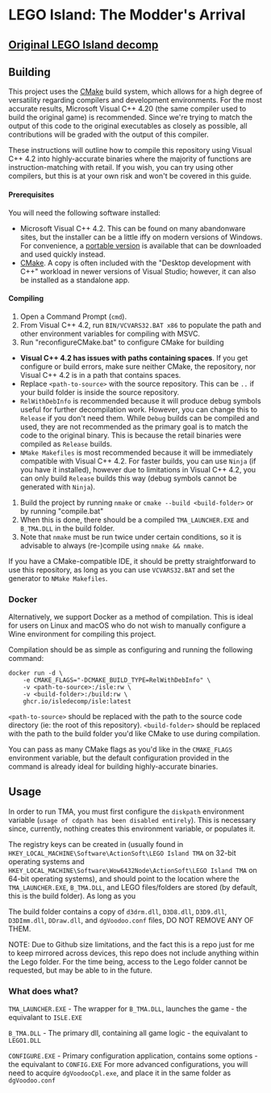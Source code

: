 # LEGO Island: The Modder's Arrival

## [Original LEGO Island decomp](https://github.com/isledecomp/isle)

## Building

This project uses the [CMake](https://cmake.org/) build system, which allows for a high degree of versatility regarding compilers and development environments. For the most accurate results, Microsoft Visual C++ 4.20 (the same compiler used to build the original game) is recommended. Since we're trying to match the output of this code to the original executables as closely as possible, all contributions will be graded with the output of this compiler.


These instructions will outline how to compile this repository using Visual C++ 4.2 into highly-accurate binaries where the majority of functions are instruction-matching with retail. If you wish, you can try using other compilers, but this is at your own risk and won't be covered in this guide.

#### Prerequisites

You will need the following software installed:

- Microsoft Visual C++ 4.2. This can be found on many abandonware sites, but the installer can be a little iffy on modern versions of Windows. For convenience, a [portable version](https://github.com/itsmattkc/msvc420) is available that can be downloaded and used quickly instead.
- [CMake](https://cmake.org/). A copy is often included with the "Desktop development with C++" workload in newer versions of Visual Studio; however, it can also be installed as a standalone app.

#### Compiling

1. Open a Command Prompt (`cmd`).
1. From Visual C++ 4.2, run `BIN/VCVARS32.BAT x86` to populate the path and other environment variables for compiling with MSVC.
1. Run "reconfigureCMake.bat" to configure CMake for building

  - **Visual C++ 4.2 has issues with paths containing spaces**. If you get configure or build errors, make sure neither CMake, the repository, nor Visual C++ 4.2 is in a path that contains spaces.
  - Replace `<path-to-source>` with the source repository. This can be `..` if your build folder is inside the source repository.
  - `RelWithDebInfo` is recommended because it will produce debug symbols useful for further decompilation work. However, you can change this to `Release` if you don't need them. While `Debug` builds can be compiled and used, they are not recommended as the primary goal is to match the code to the original binary. This is because the retail binaries were compiled as `Release` builds.
  - `NMake Makefiles` is most recommended because it will be immediately compatible with Visual C++ 4.2. For faster builds, you can use `Ninja` (if you have it installed), however due to limitations in Visual C++ 4.2, you can only build `Release` builds this way (debug symbols cannot be generated with `Ninja`).
1. Build the project by running `nmake` or `cmake --build <build-folder>` or by running "compile.bat"
1. When this is done, there should be a compiled `TMA_LAUNCHER.EXE` and `B_TMA.DLL` in the build folder.
1. Note that `nmake` must be run twice under certain conditions, so it is advisable to always (re-)compile using `nmake && nmake`.

If you have a CMake-compatible IDE, it should be pretty straightforward to use this repository, as long as you can use `VCVARS32.BAT` and set the generator to `NMake Makefiles`.

### Docker

Alternatively, we support Docker as a method of compilation. This is ideal for users on Linux and macOS who do not wish to manually configure a Wine environment for compiling this project.

Compilation should be as simple as configuring and running the following command:

```
docker run -d \
	-e CMAKE_FLAGS="-DCMAKE_BUILD_TYPE=RelWithDebInfo" \
	-v <path-to-source>:/isle:rw \
	-v <build-folder>:/build:rw \
	ghcr.io/isledecomp/isle:latest
```

`<path-to-source>` should be replaced with the path to the source code directory (ie: the root of this repository).
`<build-folder>` should be replaced with the path to the build folder you'd like CMake to use during compilation.

You can pass as many CMake flags as you'd like in the `CMAKE_FLAGS` environment variable, but the default configuration provided in the command is already ideal for building highly-accurate binaries.

## Usage

In order to run TMA, you must first configure the `diskpath` environment variable (`usage of cdpath has been disabled entirely`). This is necessary since, currently, nothing creates this environment variable, or populates it.

The registry keys can be created in (usually found in `HKEY_LOCAL_MACHINE\Software\ActionSoft\LEGO Island TMA` on 32-bit operating systems and `HKEY_LOCAL_MACHINE\Software\Wow6432Node\ActionSoft\LEGO Island TMA` on 64-bit operating systems), and should point to the location where the `TMA_LAUNCHER.EXE`, `B_TMA.DLL`, and LEGO files/folders are stored (by default, this is the build folder). As long as you

The build folder contains a copy of `d3drm.dll`, `D3D8.dll`, `D3D9.dll`, `D3DImm.dll`, `DDraw.dll`, and `dgVoodoo.conf` files, DO NOT REMOVE ANY OF THEM.

NOTE: Due to Github size limitations, and the fact this is a repo just for me to keep mirrored across devices, this repo does not include anything within the Lego folder. For the time being, access to the Lego folder cannot be requested, but may be able to in the future.

### What does what?

`TMA_LAUNCHER.EXE` - The wrapper for `B_TMA.DLL`, launches the game - the equivalant to `ISLE.EXE`

`B_TMA.DLL` - The primary dll, containing all game logic - the equivalant to `LEGO1.DLL`

`CONFIGURE.EXE` - Primary configuration application, contains some options - the equivalant to `CONFIG.EXE`
                For more advanced configurations, you will need to acquire `dgVoodooCpl.exe`, and place it in the same folder as `dgVoodoo.conf`